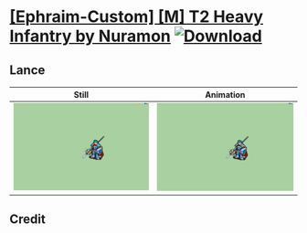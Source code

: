 # [\[Ephraim-Custom\] \[M\] T2 Heavy Infantry by Nuramon](./) [![Download](https://img.shields.io/badge/Download--red?style=social&logo=github)](https://minhaskamal.github.io/DownGit/#/home?url=https://github.com/Klokinator/FE-Repo/tree/main/Battle%20Animations%2FLords%20-%20Vanilla%20and%20Custom%2F%5BEphraim-Custom%5D%20%5BM%5D%20T2%20Heavy%20Infantry%20by%20Nuramon%2F2.%20Lance%20(Siegmund))

## Lance

| Still | Animation |
| :---: | :-------: |
| ![Lance still](./Lance_000.png) | ![Lance](./Lance.gif) |

## Credit


